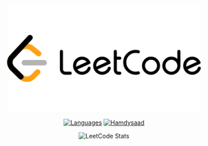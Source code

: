 <div align="center">
<img src="https://github.com/CrutchTheClutch/LeetCode/raw/master/logo.png" width="450" height="auto"/>


</br>


[![Languages](https://img.shields.io/badge/Languages-Rust,%20Python,%20Java,%20JavaScript-red.svg?style=flat)](https://github.com/hamdysaad20/HackerRank#table-of-contents)
[![Hamdysaad](https://img.shields.io/badge/LeetCode%20Profile-blue.svg?style=flat)](https://leetcode.com/hamdysaad20/)





![LeetCode Stats](https://leetcard.jacoblin.cool/Hamdysaad20?theme=dark&font=JetBrains%20Mono)</div>
</br>
</br>

